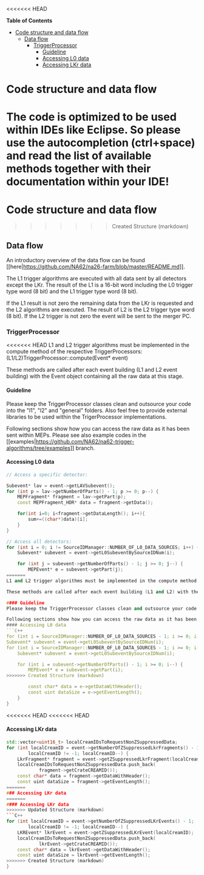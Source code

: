 <<<<<<< HEAD
<!-- START doctoc generated TOC please keep comment here to allow auto update -->
<!-- DON'T EDIT THIS SECTION, INSTEAD RE-RUN doctoc TO UPDATE -->
**Table of Contents**
- [Code structure and data flow](#code-structure-and-data-flow)
  - [Data flow](#data-flow)
    - [TriggerProcessor](#triggerprocessor)
      - [Guideline](#guideline)
      - [Accessing L0 data](#accessing-l0-data)
      - [Accessing LKr data](#accessing-lkr-data)

<!-- END doctoc generated TOC please keep comment here to allow auto update -->

# Code structure and data flow
The code is optimized to be used within IDEs like Eclipse. So please use the autocompletion (ctrl+space) and read the list of available methods together with their documentation within your IDE!
=======
# Code structure and data flow
>>>>>>> Created Structure (markdown)

## Data flow
An introductory overview of the data flow can be found [[here|https://github.com/NA62/na26-farm/blob/master/README.md]].

The L1 trigger algorithms are executed with all data sent by all detectors except the LKr. The result of the L1 is a 16-bit word including the L0 trigger type word (8 bit) and the L1 trigger type word (8 bit).

If the L1 result is not zero the remaining data from the LKr is requested and the L2 algorithms are executed. The result of L2 is the L2 trigger type word (8 bit). If the L2 trigger is not zero the event will be sent to the merger PC.

### TriggerProcessor
<<<<<<< HEAD
L1 and L2 trigger algorithms must be implemented in the compute method of the respective TriggerProcessors: (L1/L2)TriggerProcessor::compute(Event* event)

These methods are called after each event building (L1 and L2 event building) with the Event object containing all the raw data at this stage.

#### Guideline
Please keep the TriggerProcessor classes clean and outsource your code into the "l1", "l2" and "general" folders. Also feel free to provide external libraries to be used within the TrigerProcessor implementations.

Following sections show how you can access the raw data as it has been sent within MEPs. Please see also example codes in the [[examples|https://github.com/NA62/na62-trigger-algorithms/tree/examples]] branch.
#### Accessing L0 data
```C++
// Access a specific detector:

Subevent* lav = event->getLAVSubevent();
for (int p = lav->getNumberOfParts() - 1; p >= 0; p--) {
	MEPFragment* fragment = lav->getPart(p);
	const MEPFragment_HDR* data = fragment->getData();

	for(int i=0; i<fragment->getDataLength(); i++){
		sum+=((char*)data)[i];
	}
}

// Access all detectors:
for (int i = 0; i != SourceIDManager::NUMBER_OF_L0_DATA_SOURCES; i++) {
	Subevent* subevent = event->getL0SubeventBySourceIDNum(i);

	for (int j = subevent->getNumberOfParts() - 1; j >= 0; j--) {
		MEPEvent* e = subevent->getPart(j);
=======
L1 and L2 trigger algorithms must be implemented in the compute method of the respective TriggerProcessors: l1/L1TriggerProcessor::compute(Event* event) and l2/L2TriggerProcessor::compute(Event* event)

These methods are called after each event building (L1 and L2) with the Event object containing all the raw data at this state.

#### Guideline
Please keep the TriggerProcessor classes clean and outsource your code into the L1/L2 and general folders. Also feel free to provide external libraries to be used within the TrigerProcessor implementations.

Following sections show how you can access the raw data as it has been sent within MEPs. Please see also example codes in the [[examples|https://github.com/NA62/na62-trigger-algorithms/tree/examples]] branch.
#### Accessing L0 data
```C++
for (int i = SourceIDManager::NUMBER_OF_L0_DATA_SOURCES - 1; i >= 0; i--) {
Subevent* subevent = event->getL0SubeventBySourceIDNum(i);
for (int i = SourceIDManager::NUMBER_OF_L0_DATA_SOURCES - 1; i >= 0; i--) {
	Subevent* subevent = event->getL0SubeventBySourceIDNum(i);

	for (int i = subevent->getNumberOfParts() - 1; i >= 0; i--) {
		MEPEvent* e = subevent->getPart(i);
>>>>>>> Created Structure (markdown)

		const char* data = e->getDataWithHeader();
		const uint dataSize = e->getEventLength();
	}
}
```

<<<<<<< HEAD
<<<<<<< HEAD
#### Accessing LKr data
```C++
std::vector<uint16_t> localCreamIDsToRequestNonZSuppressedData;
for (int localCreamID = event->getNumberOfZSuppressedLkrFragments() - 1;
		localCreamID != -1; localCreamID--) {
	LkrFragment* fragment = event->getZSuppressedLkrFragment(localCreamID);
	localCreamIDsToRequestNonZSuppressedData.push_back(
			fragment->getCrateCREAMID());
	const char* data = fragment->getDataWithHeader();
	const uint dataSize = fragment->getEventLength();
=======
### Accessing LKr data
=======
#### Accessing LKr data
>>>>>>> Updated Structure (markdown)
```C++
for (int localCreamID = event->getNumberOfZSuppressedLKrEvents() - 1;
		localCreamID != -1; localCreamID--) {
	LKREvent* lkrEvent = event->getZSuppressedLKrEvent(localCreamID);
	localCreamIDsToRequestNonZSuppressedData.push_back(
			lkrEvent->getCrateCREAMID());
	const char* data = lkrEvent->getDataWithHeader();
	const uint dataSize = lkrEvent->getEventLength();
>>>>>>> Created Structure (markdown)
}
```